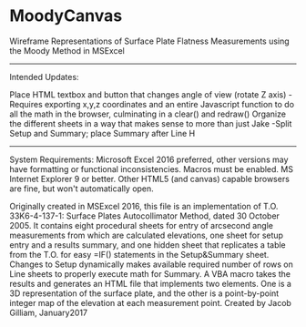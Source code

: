 # MoodyCanvas
Wireframe Representations of Surface Plate Flatness Measurements using the Moody Method in MSExcel
_______________________________________________________________________________________________

Intended Updates:

Place HTML textbox and button that changes angle of view (rotate Z axis)
-Requires exporting x,y,z coordinates and an entire Javascript function to do all the math in
  the browser, culminating in a clear() and redraw()
Organize the different sheets in a way that makes sense to more than just Jake
-Split Setup and Summary; place Summary after Line H
_______________________________________________________________________________________________
System Requirements:
Microsoft Excel 2016 preferred, other versions may have formatting or functional inconsistencies.
Macros must be enabled.
MS Internet Explorer 9 or better. Other HTML5 (and canvas) capable browsers are fine, but won't automatically open.

Originally created in MSExcel 2016, this file is an implementation of T.O. 33K6-4-137-1: Surface Plates Autocollimator Method, dated 30 October 2005. It contains eight procedural sheets for entry of arcsecond angle measurements from which are calculated elevations, one sheet for setup entry and a results summary, and one hidden sheet that replicates a table from the T.O. for easy =IF() statements in the Setup&Summary sheet.
Changes to Setup dynamically makes available required number of rows on Line sheets to properly execute math for Summary.
A VBA macro takes the results and generates an HTML file that implements two <canvas> elements. One is a 3D representation of the surface plate, and the other is a point-by-point integer map of the elevation at each measurement point.
Created by Jacob Gilliam, January2017
